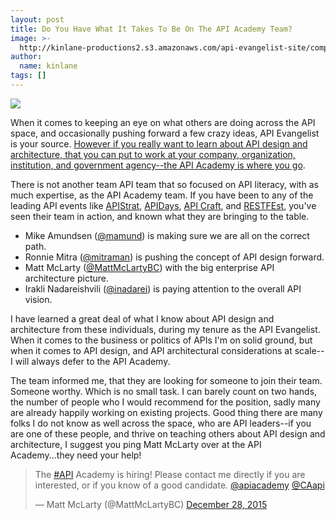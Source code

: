 ```yaml
---
layout: post
title: Do You Have What It Takes To Be On The API Academy Team?
image: >-
  http://kinlane-productions2.s3.amazonaws.com/api-evangelist-site/company/logos/api-academy-logo.png
author:
  name: kinlane
tags: []
---
```

[![](http://kinlane-productions2.s3.amazonaws.com/api-evangelist-site/company/logos/api-academy-logo.png)](http://www.apiacademy.co/)

When it comes to keeping an eye on what others are doing across the API space, and occasionally pushing forward a few crazy ideas, API Evangelist is your source. [However if you really want to learn about API design and architecture, that you can put to work at your company, organization, institution, and government agency--the API Academy is where you go](http://www.apiacademy.co/).

There is not another team API team that so focused on API literacy, with as much expertise, as the API Academy team. If you have been to any of the leading API events like [APIStrat](http://apistrat.com), [APIDays](http://www.apidays.io/), [API Craft](http://www.apicraft.org/), and [RESTFEst](http://restfest.net/), you've seen their team in action, and known what they are bringing to the table.

*   Mike Amundsen ([@mamund](https://twitter.com/mamund)) is making sure we are all on the correct path.
*   Ronnie Mitra ([@mitraman](https://twitter.com/mitraman)) is pushing the concept of API design forward.
*   Matt McLarty ([@MattMcLartyBC](https://twitter.com/MattMcLartyBC)) with the big enterprise API architecture picture.
*   Irakli Nadareishvili ([@inadarei](https://twitter.com/inadarei)) is paying attention to the overall API vision.

I have learned a great deal of what I know about API design and architecture from these individuals, during my tenure as the API Evangelist. When it comes to the business or politics of APIs I'm on solid ground, but when it comes to API design, and API architectural considerations at scale--I will always defer to the API Academy.

The team informed me, that they are looking for someone to join their team. Someone worthy. Which is no small task. I can barely count on two hands, the number of people who I would recommend for the position, sadly many are already happily working on existing projects. Good thing there are many folks I do not know as well across the space, who are API leaders--if you are one of these people, and thrive on teaching others about API design and architecture, I suggest you ping Matt McLarty over at the API Academy...they need your help!

> The [#API](https://twitter.com/hashtag/API?src=hash) Academy is hiring! Please contact me directly if you are interested, or if you know of a good candidate. [@apiacademy](https://twitter.com/apiacademy) [@CAapi](https://twitter.com/CAapi)
> 
> — Matt McLarty (@MattMcLartyBC) [December 28, 2015](https://twitter.com/MattMcLartyBC/status/681592008172023809)